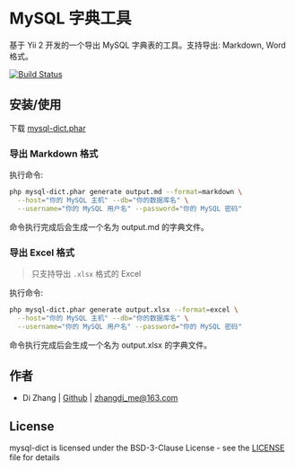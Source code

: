 # MySQL 字典工具

基于 Yii 2 开发的一个导出 MySQL 字典表的工具。支持导出: Markdown, Word 格式。

[![Build Status](https://travis-ci.org/zhangdi/mysql-dict.svg?branch=master)](https://travis-ci.org/zhangdi/mysql-dict)

## 安装/使用

下载 [mysql-dict.phar](https://github.com/zhangdi/mysql-dict/releases/download/0.2.0/mysql-dict.phar)

### 导出 Markdown 格式

执行命令:

```bash
php mysql-dict.phar generate output.md --format=markdown \
  --host="你的 MySQL 主机" --db="你的数据库名" \
  --username="你的 MySQL 用户名" --password="你的 MySQL 密码"
```

命令执行完成后会生成一个名为 output.md 的字典文件。

### 导出 Excel 格式

> 只支持导出 `.xlsx` 格式的 Excel

执行命令:

```bash
php mysql-dict.phar generate output.xlsx --format=excel \
  --host="你的 MySQL 主机" --db="你的数据库名" \
  --username="你的 MySQL 用户名" --password="你的 MySQL 密码"
```

命令执行完成后会生成一个名为 output.xlsx 的字典文件。

## 作者

- Di Zhang | [Github](https://github.com/zhangdi/) | <zhangdi_me@163.com>

## License

mysql-dict is licensed under the BSD-3-Clause License - see the [LICENSE](LICENSE.md) file for details
